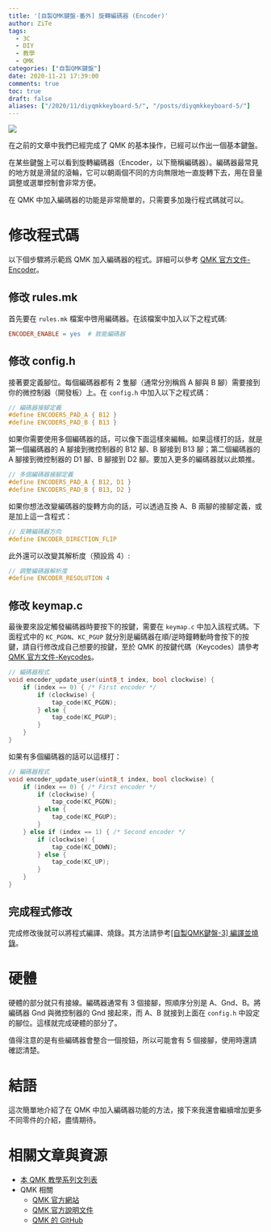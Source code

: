 ```yaml
---
title: '[自製QMK鍵盤-番外] 旋轉編碼器 (Encoder)'
author: ZiTe
tags:
  - 3C
  - DIY
  - 教學
  - QMK
categories: ["自製QMK鍵盤"]
date: 2020-11-21 17:39:00
comments: true
toc: true
draft: false
aliases: ["/2020/11/diyqmkkeyboard-5/", "/posts/diyqmkkeyboard-5/"]
---
```


![](https://1.bp.blogspot.com/--DVn7BXoSVM/X7jhXa4wzwI/AAAAAAAACrk/5-7dhQnH1kgKadvIJFRDvJypUmhe44QUACPcBGAsYHg/w640-h480/DSC_0020.JPG)

在之前的文章中我們已經完成了 QMK 的基本操作，已經可以作出一個基本鍵盤。

在某些鍵盤上可以看到旋轉編碼器（Encoder，以下簡稱編碼器）。編碼器最常見的地方就是滑鼠的滾輪，它可以朝兩個不同的方向無限地一直旋轉下去，用在音量調整或選單控制會非常方便。

在 QMK 中加入編碼器的功能是非常簡單的，只需要多加幾行程式碼就可以。

<!--more-->

# 修改程式碼

以下個步驟將示範爲 QMK 加入編碼器的程式。詳細可以參考 [QMK 官方文件-Encoder](https://docs.qmk.fm/#/feature_encoders)。

## 修改 rules.mk

首先要在 `rules.mk` 檔案中啓用編碼器。在該檔案中加入以下之程式碼:

```mk
ENCODER_ENABLE = yes  # 致能編碼器
```

## 修改 config.h

接著要定義腳位。每個編碼器都有 2 隻腳（通常分別稱爲 A 腳與 B 腳）需要接到你的微控制器（開發板）上。在 `config.h` 中加入以下之程式碼：

```c
// 編碼器接腳定義
#define ENCODERS_PAD_A { B12 }
#define ENCODERS_PAD_B { B13 }
```

如果你需要使用多個編碼器的話，可以像下面這樣來編輯。如果這樣打的話，就是第一個編碼器的 A 腳接到微控制器的 B12 腳、B 腳接到 B13 腳；第二個編碼器的 A 腳接到微控制器的 D1 腳、B 腳接到 D2 腳。要加入更多的編碼器就以此類推。

```c
// 多個編碼器接腳定義
#define ENCODERS_PAD_A { B12, D1 }
#define ENCODERS_PAD_B { B13, D2 }
```

如果你想法改變編碼器的旋轉方向的話，可以透過互換 A、B 兩腳的接腳定義，或是加上這一含程式：

```c
// 反轉編碼器方向
#define ENCODER_DIRECTION_FLIP
```

此外還可以改變其解析度（預設爲 4）:

```c
// 調整編碼器解析度
#define ENCODER_RESOLUTION 4
```

## 修改 keymap.c

最後要來設定觸發編碼器時要按下的按鍵，需要在 `keymap.c` 中加入該程式碼。下面程式中的 `KC_PGDN`、`KC_PGUP` 就分別是編碼器在順/逆時鐘轉動時會按下的按鍵，請自行修改成自己想要的按鍵，至於 QMK 的按鍵代碼（Keycodes）請參考[ QMK 官方文件-Keycodes](https://docs.qmk.fm/#/keycodes)。

```c
// 編碼器程式
void encoder_update_user(uint8_t index, bool clockwise) {
    if (index == 0) { /* First encoder */
        if (clockwise) {
            tap_code(KC_PGDN);
        } else {
            tap_code(KC_PGUP);
        }
    }
}
```

如果有多個編碼器的話可以這樣打：

```c
// 編碼器程式
void encoder_update_user(uint8_t index, bool clockwise) {
    if (index == 0) { /* First encoder */
        if (clockwise) {
            tap_code(KC_PGDN);
        } else {
            tap_code(KC_PGUP);
        }
    } else if (index == 1) { /* Second encoder */
        if (clockwise) {
            tap_code(KC_DOWN);
        } else {
            tap_code(KC_UP);
        }
    }
}
```

## 完成程式修改

完成修改後就可以將程式編譯、燒錄。其方法請參考[\[自製QMK鍵盤-3\] 編譯並燒錄](/2020/06/diyqmkkeyboard-3/)。

# 硬體

硬體的部分就只有接線。編碼器通常有 3 個接腳，照順序分別是 A、Gnd、B。將編碼器 Gnd 與微控制器的 Gnd 接起來，而 A、B 就接到上面在 `config.h` 中設定的腳位。這樣就完成硬體的部分了。

值得注意的是有些編碼器會整合一個按鈕，所以可能會有 5 個接腳，使用時還請確認清楚。

# 結語

這次簡單地介紹了在 QMK 中加入編碼器功能的方法，接下來我還會繼續增加更多不同零件的介紹，盡情期待。

# 相關文章與資源

- [本 QMK 教學系列文列表](/posts/diyqmkkeyboard-0/#教學文列表)
- QMK 相關
	- [QMK 官方網站](https://qmk.fm/)
	- [QMK 官方說明文件](https://docs.qmk.fm/#/)
	- [QMK 的 GitHub](https://github.com/qmk/qmk_firmware)
